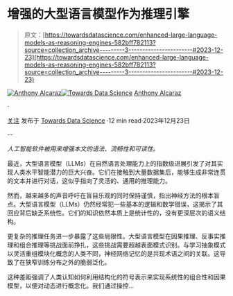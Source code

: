 # 增强的大型语言模型作为推理引擎

> 原文：[https://towardsdatascience.com/enhanced-large-language-models-as-reasoning-engines-582bff782113?source=collection_archive---------3-----------------------#2023-12-23](https://towardsdatascience.com/enhanced-large-language-models-as-reasoning-engines-582bff782113?source=collection_archive---------3-----------------------#2023-12-23)

[](https://medium.com/@alcarazanthony1?source=post_page-----582bff782113--------------------------------)[![Anthony Alcaraz](../Images/6a71a1752677bd07c384246fb0c7f7e8.png)](https://medium.com/@alcarazanthony1?source=post_page-----582bff782113--------------------------------)[](https://towardsdatascience.com/?source=post_page-----582bff782113--------------------------------)[![Towards Data Science](../Images/a6ff2676ffcc0c7aad8aaf1d79379785.png)](https://towardsdatascience.com/?source=post_page-----582bff782113--------------------------------) [Anthony Alcaraz](https://medium.com/@alcarazanthony1?source=post_page-----582bff782113--------------------------------)

·

[关注](https://medium.com/m/signin?actionUrl=https%3A%2F%2Fmedium.com%2F_%2Fsubscribe%2Fuser%2F30bc9ffd2f4b&operation=register&redirect=https%3A%2F%2Ftowardsdatascience.com%2Fenhanced-large-language-models-as-reasoning-engines-582bff782113&user=Anthony+Alcaraz&userId=30bc9ffd2f4b&source=post_page-30bc9ffd2f4b----582bff782113---------------------post_header-----------) 发布于 [Towards Data Science](https://towardsdatascience.com/?source=post_page-----582bff782113--------------------------------) ·12 min read·2023年12月23日[](https://medium.com/m/signin?actionUrl=https%3A%2F%2Fmedium.com%2F_%2Fvote%2Ftowards-data-science%2F582bff782113&operation=register&redirect=https%3A%2F%2Ftowardsdatascience.com%2Fenhanced-large-language-models-as-reasoning-engines-582bff782113&user=Anthony+Alcaraz&userId=30bc9ffd2f4b&source=-----582bff782113---------------------clap_footer-----------)

--

[](https://medium.com/m/signin?actionUrl=https%3A%2F%2Fmedium.com%2F_%2Fbookmark%2Fp%2F582bff782113&operation=register&redirect=https%3A%2F%2Ftowardsdatascience.com%2Fenhanced-large-language-models-as-reasoning-engines-582bff782113&source=-----582bff782113---------------------bookmark_footer-----------)

*人工智能软件被用来增强本文的语法、流畅性和可读性。*

最近，大型语言模型（LLMs）在自然语言处理能力上的指数级进展引发了对其实现人类水平智能潜力的巨大兴奋。它们在接触到大量数据集后，能够生成非常连贯的文本并进行对话，这似乎指向了灵活的、通用的推理能力。

然而，越来越多的声音呼吁在盲目乐观的同时保持谨慎，指出神经方法的根本盲点。大型语言模型（LLMs）仍然经常犯一些基本的逻辑和数学错误，这揭示了其回应背后缺乏系统性。它们的知识依然本质上是统计性的，没有更深层次的语义结构。

更复杂的推理任务进一步暴露了这些局限性。大型语言模型在因果推理、反事实推理和组合推理等挑战面前挣扎，这些挑战需要超越表面模式识别。与学习抽象模式以灵活重组模块化概念的人类不同，神经网络记忆的是共现术语之间的关联。这导致了在狭窄训练分布之外的脆弱泛化。

这种差距强调了人类认知如何利用结构化的符号表示来实现系统性的组合性和因果模型，以便对动态进行概念化。我们通过操控…
